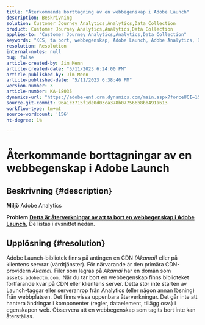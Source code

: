 ```yaml
---
title: "Återkommande borttagning av en webbegenskap i Adobe Launch"
description: Beskrivning
solution: Customer Journey Analytics,Analytics,Data Collection
product: Customer Journey Analytics,Analytics,Data Collection
applies-to: "Customer Journey Analytics,Analytics,Data Collection"
keywords: "KCS, ta bort, webbegenskap, Adobe Launch, Adobe Analytics, Data Collection, Frågor och svar"
resolution: Resolution
internal-notes: null
bug: false
article-created-by: Jim Menn
article-created-date: "5/11/2023 6:24:00 PM"
article-published-by: Jim Menn
article-published-date: "5/11/2023 6:38:46 PM"
version-number: 3
article-number: KA-18035
dynamics-url: "https://adobe-ent.crm.dynamics.com/main.aspx?forceUCI=1&pagetype=entityrecord&etn=knowledgearticle&id=36483cfe-28f0-ed11-8849-6045bd006295"
source-git-commit: 96a1c3715f1de0d03ca378b077566b8bb491a613
workflow-type: tm+mt
source-wordcount: '156'
ht-degree: 1%

---
```


# Återkommande borttagningar av en webbegenskap i Adobe Launch

## Beskrivning {#description}


<b>Miljö</b>
Adobe Analytics

<b>Problem</b>
<u><b>Detta är återverkningar av att ta bort en webbegenskap i Adobe Launch.</b></u>
De listas i avsnittet nedan.


## Upplösning {#resolution}


Adobe Launch-bibliotek finns på antingen en CDN *(Akamai)* eller på klientens servrar (värdtjänster).
För närvarande är den primära CDN-providern *Akamai*.
Filer som lagras på *Akamai* har en domän som `assets.adobedtm.com.` När du tar bort en webbegenskap finns biblioteket fortfarande kvar på CDN eller klientens server.
Detta stör inte starten av Launch-taggar eller serveranrop från Analytics (eller någon annan lösning) från webbplatsen.
Det finns vissa uppenbara återverkningar.
Det går inte att hantera ändringar i komponenter (regler, dataelement, tillägg osv.) i egenskapen web.
Observera att en webbegenskap som tagits bort inte kan återställas.
